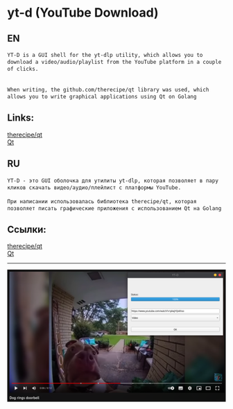 # yt-d (YouTube Download)
  
## EN
```
YT-D is a GUI shell for the yt-dlp utility, which allows you to download a video/audio/playlist from the YouTube platform in a couple of clicks.
  

When writing, the github.com/therecipe/qt library was used, which allows you to write graphical applications using Qt on Golang
```
  
## Links:
[therecipe/qt](https://github.com/therecipe/qt)  
[Qt](https://www.qt.io)  

## RU
```
YT-D - это GUI оболочка для утилиты yt-dlp, которая позволяет в пару кликов скачать видео/аудио/плейлист с платформы YouTube.
  
При написании использовалась библиотека therecipe/qt, которая позволяет писать графические приложения с использованием Qt на Golang
```

## Ссылки:
[therecipe/qt](https://github.com/therecipe/qt)  
[Qt](https://www.qt.io)  
  
 ---
![](https://github.com/Apanazar/stuprum/blob/master/yt-d.png)
